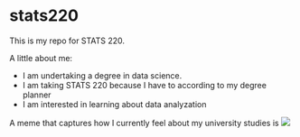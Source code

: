 # stats220

This is my repo for STATS 220. 

A little about me:

- I am undertaking a degree in data science.
- I am taking STATS 220 because I have to according to my degree planner
- I am interested in learning about data analyzation

A meme that captures how I currently feel about my university studies is ![](https://c.tenor.com/8druEACXtX8AAAAd/tenor.gif)

